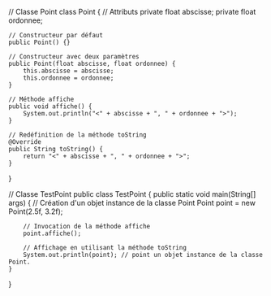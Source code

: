 // Classe Point
class Point {
    // Attributs
    private float abscisse;
    private float ordonnee;

    // Constructeur par défaut
    public Point() {}

    // Constructeur avec deux paramètres
    public Point(float abscisse, float ordonnee) {
        this.abscisse = abscisse;
        this.ordonnee = ordonnee;
    }

    // Méthode affiche
    public void affiche() {
        System.out.println("<" + abscisse + ", " + ordonnee + ">");
    }

    // Redéfinition de la méthode toString
    @Override
    public String toString() {
        return "<" + abscisse + ", " + ordonnee + ">";
    }
}

// Classe TestPoint
public class TestPoint {
    public static void main(String[] args) {
        // Création d'un objet instance de la classe Point
        Point point = new Point(2.5f, 3.2f);
        
        // Invocation de la méthode affiche
        point.affiche();

        // Affichage en utilisant la méthode toString
        System.out.println(point); // point un objet instance de la classe Point.
    }
}